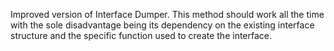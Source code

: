 Improved version of Interface Dumper. This method should work all the time with the sole disadvantage being its dependency on the existing interface structure and the specific function used to create the interface.
